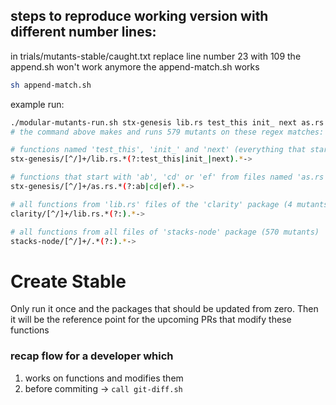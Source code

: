 ## steps to reproduce working version with different number lines:

in trials/mutants-stable/caught.txt replace line number 23 with 109
the append.sh won't work anymore
the append-match.sh works

```bash
sh append-match.sh

```

example run:

```bash
./modular-mutants-run.sh stx-genesis lib.rs test_this init_ next as.rs ab cd ef clarity lib.rs stacks-node
# the command above makes and runs 579 mutants on these regex matches:

# functions named 'test_this', 'init_' and 'next' (everything that starts with any of the given names) from 'lib.rs' file of 'stx-genesis' package (5 mutants)
stx-genesis/[^/]+/lib.rs.*(?:test_this|init_|next).*->

# functions that start with 'ab', 'cd' or 'ef' from files named 'as.rs' of 'stx-genesis' package (0 mutants)
stx-genesis/[^/]+/as.rs.*(?:ab|cd|ef).*->

# all functions from 'lib.rs' files of the 'clarity' package (4 mutants)
clarity/[^/]+/lib.rs.*(?:).*->

# all functions from all files of 'stacks-node' package (570 mutants)
stacks-node/[^/]+/.*(?:).*->
```

# Create Stable

Only run it once and the packages that should be updated from zero. Then it will be the reference point for the upcoming PRs that modify these functions

### recap flow for a developer which

1. works on functions and modifies them
2. before commiting -> `call git-diff.sh`
